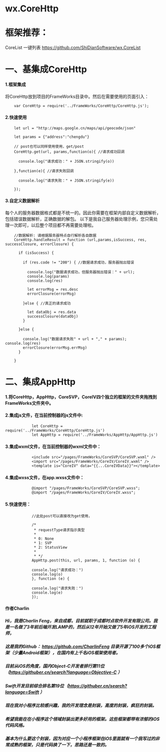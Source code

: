 # wx.CoreHttp

框架推荐：
============
CoreList 一键列表 https://github.com/ShiDianSoftware/wx.CoreList 

一、基集成CoreHttp
=============

#### 1.框架集成
将CoreHttp放到项目的FrameWorks目录中。然后在需要使用的页面引入：

        var CoreHttp = require('../FrameWorks/CoreHttp/CoreHttp.js');


#### 2.快速使用


        let url = "http://maps.google.cn/maps/api/geocode/json"

        let params = {"address":"chengdu"}

        // post也可以同样使用使用，get/post
        CoreHttp.get(url, params,function(o){ //请求成功回调

          console.log("请求成功：" + JSON.stringify(o))

        },function(e){ //请求失败回调

          console.log("请求失败：" + JSON.stringify(e))

        });

#### 3.自定义数据解析
每个人的服务器数据格式都是不统一的。因此你需要在框架内部自定义数据解析，包括错误数据解析，正确数据的解包。
以下是我自己服务器处理示例，您只需处理一次即可，以后整个项目都不再需要处理啦。

        //数据解析: 请根据服务器特点自行解析各自数据
        CoreHttp.handleResult = function (url,params,isSuccess, res, successClosure, errorClosure) {

          if (isSuccess) {

            if (res.code != "200") { //数据请求成功，服务器抛出错误

              console.log("数据请求成功，但服务器抛出错误：" + url);
              console.log(params)
              console.log(res)

              let errorMsg = res.desc
              errorClosure(errorMsg)

            }else { //真正的请求成功

              let dataObj = res.data
              successClosure(dataObj)
            } 

          }else {

            console.log("数据请求失败" + url + "," + params); console.log(res)
            errorClosure(errorMsg.errMsg)
          }

        }



二、集成AppHttp
=============

####  1.将CoreHttp，AppHttp，CoreSVP，CoreIV四个独立的框架的文件夹拖拽到FrameWorks文件夹中。

#### 2.集成js文件，在当前控制器的js文件中:

                let CoreHttp = require('../FrameWorks/CoreHttp/CoreHttp.js')
                let AppHttp = require('../FrameWorks/AppHttp/AppHttp.js')

#### 3.集成wxml文件，在当前控制器的wxml文件中：

                <include src="/pages/FrameWorks/CoreSVP/CoreSVP.wxml" />
                <import src="/pages/FrameWorks/CoreIV/CoreIV.wxml" />
                <template is="CoreIV" data="{{...CoreIVData}}"></template>

#### 4.集成wxss文件，在app.wxss文件中：

                @import "/pages/FrameWorks/CoreSVP/CoreSVP.wxss";
                @import "/pages/FrameWorks/CoreIV/CoreIV.wxss";


#### 5.快速使用：

                //此处post可以直接改为get使用，

                /* 
                 * requestType请求指示类型
                 * 
                 * 0: None
                 * 1: SVP
                 * 2: StatusView
                 * 
                 * */
                AppHttp.post(this, url, params, 1, function (o) {

                console.log("请求成功：")
                console.log(o)
                }, function (e) {

                console.log("请求失败：")
                console.log(e)
                });






#### 作者Charlin
##### Hi，我是Charlin Feng，来自成都，目前就职于成都时点软件开发有限公司。我是一名做了3年前后端开发LAMP的，然后从12年开始又做了5年iOS开发的工程师，

##### 这是我的Github： https://github.com/CharlinFeng 目录开源了100多个iOS框架（少量Android框架），在国内有上千名iOS框架使用者。


##### 目前从iOS的角度，国内Object-C开发者排行第11位（https://githuber.cn/search?language=Objective-C ）

##### Swift开发目前综合排名第19位（https://githuber.cn/search?language=Swift ）


##### 现在我对小程序比较感兴趣，我的开发理念是封装，高度的封装，疯狂的封装。

##### 希望我能在在小程序这个领域封装出更多好用的框架。这些框架都带有浓郁的iOS代码风格。

##### 基本为什么要这个封装，因为对应一个小程序框架在iOS里面就有一个我写过的非常成熟的框架，只是代码换了一下，思路还是一致的。

